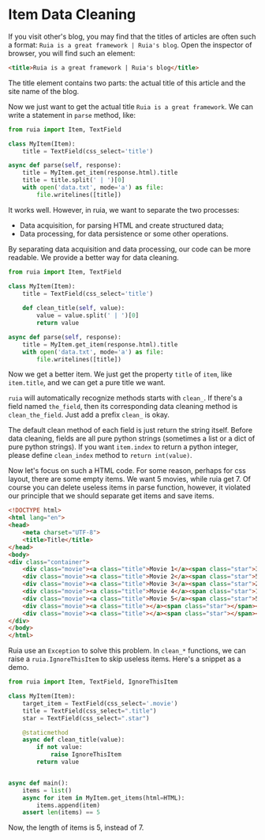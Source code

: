 # Item Data Cleaning

If you visit other's blog,
you may find that the titles of articles are often such a format: 
`Ruia is a great framework | Ruia's blog`.
Open the inspector of browser,
you will find such an element: 

```html
<title>Ruia is a great framework | Ruia's blog</title>
```

The title element contains two parts: the actual title of this article and the site name of the blog.

Now we just want to get the actual title `Ruia is a great framework`.
We can write a statement in `parse` method, like:

```python
from ruia import Item, TextField

class MyItem(Item):
    title = TextField(css_select='title')

async def parse(self, response):
    title = MyItem.get_item(response.html).title
    title = title.split(' | ')[0]
    with open('data.txt', mode='a') as file:
        file.writelines([title])
```

It works well.
However, in ruia, we want to separate the two processes:

* Data acquisition, for parsing HTML and create structured data;
* Data processing, for data persistence or some other operations.

By separating data acquisition and data processing,
our code can be more readable.
We provide a better way for data cleaning.

```python
from ruia import Item, TextField

class MyItem(Item):
    title = TextField(css_select='title')
    
    def clean_title(self, value):
        value = value.split(' | ')[0]
        return value

async def parse(self, response):
    title = MyItem.get_item(response.html).title
    with open('data.txt', mode='a') as file:
        file.writelines([title])
```

Now we get a better item.
We just get the property `title` of `item`, like `item.title`, 
and we can get a pure title we want.

`ruia` will automatically recognize methods starts with `clean_`.
If there's a field named `the_field`,
then its corresponding data cleaning method is `clean_the_field`.
Just add a prefix `clean_` is okay.

The default clean method of each field is just return the string itself.
Before data cleaning, fields are all pure python strings (sometimes a list or a dict of pure python strings).
If you want `item.index` to return a python integer,
please define `clean_index` method to `return int(value)`.

Now let's focus on such a HTML code.
For some reason, perhaps for css layout,
there are some empty items.
We want 5 movies, while ruia get 7.
Of course you can delete useless items in parse function,
however, it violated our principle that
we should separate get items and save items.

```html
<!DOCTYPE html>
<html lang="en">
<head>
    <meta charset="UTF-8">
    <title>Title</title>
</head>
<body>
<div class="container">
    <div class="movie"><a class="title">Movie 1</a><span class="star">3</span></div>
    <div class="movie"><a class="title">Movie 2</a><span class="star">5</span></div>
    <div class="movie"><a class="title">Movie 3</a><span class="star">2</span></div>
    <div class="movie"><a class="title">Movie 4</a><span class="star">1</span></div>
    <div class="movie"><a class="title">Movie 5</a><span class="star">5</span></div>
    <div class="movie"><a class="title"></a><span class="star"></span></div>
    <div class="movie"><a class="title"></a><span class="star"></span></div>
</div>
</body>
</html>
```

Ruia use an `Exception` to solve this problem.
In `clean_*` functions, we can raise a `ruia.IgnoreThisItem`
to skip useless items.
Here's a snippet as a demo.

```python
from ruia import Item, TextField, IgnoreThisItem

class MyItem(Item):
    target_item = TextField(css_select='.movie')
    title = TextField(css_select=".title")
    star = TextField(css_select=".star")

    @staticmethod
    async def clean_title(value):
        if not value:
            raise IgnoreThisItem
        return value


async def main():
    items = list()
    async for item in MyItem.get_items(html=HTML):
        items.append(item)
    assert len(items) == 5
```

Now, the length of items is 5, instead of 7.
